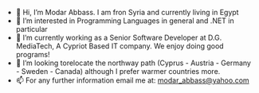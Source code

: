 - 👋 Hi, I’m Modar Abbass. I am fron Syria and currently living in Egypt
- 👀 I’m interested in Programming Languages in general and .NET in particular
- 🌱 I’m currently working as a Senior Software Developer at D.G. MediaTech, A Cypriot Based IT company. We enjoy doing good programs!
- 💞️ I’m looking torelocate the northway path (Cyprus - Austria - Germany - Sweden - Canada) although I prefer warmer countries more.
- 📫 For any further information email me at: modar_abbass@yahoo.com

<!---
mmodar/mmodar is a ✨ special ✨ repository because its `README.md` (this file) appears on your GitHub profile.
You can click the Preview link to take a look at your changes.
--->
